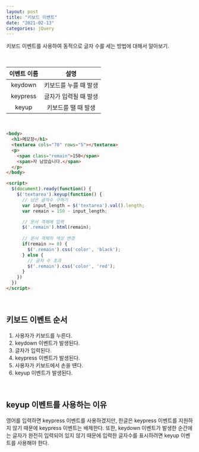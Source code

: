 ```yaml
---
layout: post
title: "키보드 이벤트"
date: "2021-02-13"
categories: jQuery
---
```


키보드 이벤트를 사용하여 동적으로 글자 수를 세는 방법에 대해서 알아보기.

&nbsp;

이벤트 이름 | 설명
|:---:|:---:|
keydown | 키보드를 누를 때 발생
keypress | 글자가 입력될 때 발생
keyup | 키보드를 땔 때 발생

&nbsp;

```html
<body>
  <h1>메모장</h1>
  <textarea cols="70" rows="5"></textarea>
  <p>
    <span class="remain">150</span>
    <span>자 남았습니다.</span>
  </p>
</body>

<script>
  $(document).ready(function() {
    $('textarea').keyup(function() {
      // 남은 글자수 구하기
      var input_length = $('textarea').val().length;
      var remain = 150 - input_length;

      // 문서 객체에 입력
      $('.remain').html(remain);
      
      // 문서 객체의 색상 변경
      if(remain >= 0) {
        $('.remain').css('color', 'black');
      } else {
        // 글자 수 초과
        $('.remain').css('color', 'red');
      }
    })
  })
</script>
```

&nbsp;

## 키보드 이벤트 순서

1. 사용자가 키보드를 누른다.
2. keydown 이벤트가 발생된다.
3. 글자가 입력된다.
4. keypress 이벤트가 발생된다.
5. 사용자가 키보드에서 손을 떈다.
6. keyup 이벤트가 발생된다.

&nbsp;

## keyup 이벤트를 사용하는 이유

영어를 입력하면 keypress 이벤트를 사용하겠지만, 한글은 keypress 이벤트를 지원하지 않기 때문에 keypress 이벤트는 배제한다.
또한, keydown 이벤트가 발생한 순간에는 글자가 완전히 입력되어 있지 않기 때문에 입력한 글자수를 표시하려면 keyup 이벤트를 사용해야 한다.
